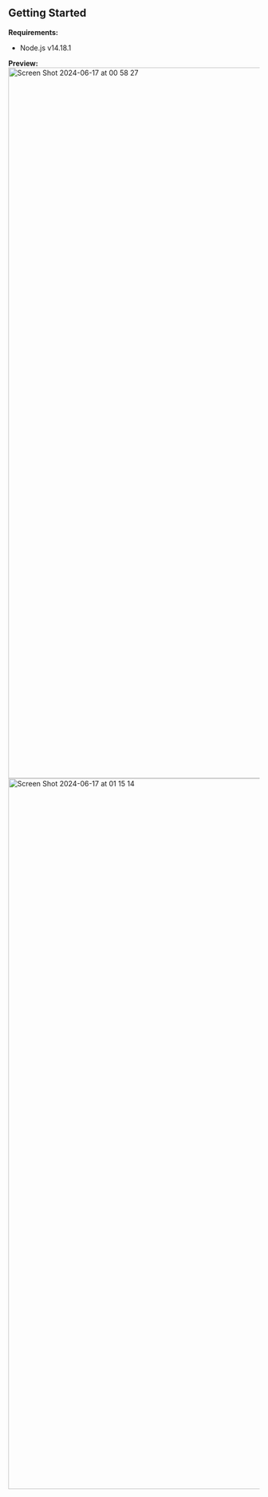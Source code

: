 ## Getting Started

**Requirements:**
- Node.js v14.18.1

**Preview:**
<img width="1426" alt="Screen Shot 2024-06-17 at 00 58 27" src="https://github.com/ViktorBurchenia/shoes_store_platform/assets/117297503/4332b390-feab-4db7-bb80-dbfaf00658d2">
<img width="1426" alt="Screen Shot 2024-06-17 at 01 15 14" src="https://github.com/ViktorBurchenia/shoes_store_platform/assets/117297503/1bc10aca-6d23-4c7d-be12-f00fb1c91253">




